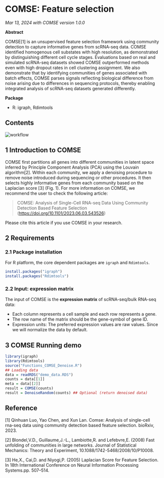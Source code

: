 # COMSE: Feature selection

*Mar 13, 2024 with COMSE version 1.0.0*

**Abstract**

COMSE[1] is an unsupervised feature selection framework using community detection to capture informative genes from scRNA-seq data. COMSE identified homogenous cell substates with high resolution, as demonstrated by distinguishing different cell cycle stages. Evaluations based on real and simulated scRNA-seq datasets showed COMSE outperformed methods even with high dropout rates in cell clustering assignment. We also demonstrate that by identifying communities of genes associated with batch effects, COMSE parses signals reflecting biological difference from noise arising due to differences in sequencing protocols, thereby enabling integrated analysis of scRNA-seq datasets generated differently.

**Package**
* R:  igraph, Rdimtools


## Contents
![workflow](https://github.com/Lan-lab/COMSE/assets/55585881/c0798e84-da4c-4c49-bf09-de831e22f5cb)





## 1 Introduction to COMSE

COMSE first partitions all genes into different communities in latent space inferred by Principle Component Analysis (PCA) using the Louvain algorithm[2]. Within each community, we apply a denoising procedure to remove noise introduced during sequencing or other procedures. It then selects highly informative genes from each community based on the Laplacian score [3] (Fig. 1). For more information on COMSE, we recommend the user to check the following article:

> COMSE: Analysis of Single-Cell RNA-seq Data Using Community Detection Based Feature Selection (https://doi.org/10.1101/2023.06.03.543526)
        
        
        
        

Please cite this article if you use COMSE in your research. 

## 2 Requirements

### 2.1 Package installation

For R platform, the core dependent packages are `igraph` and `Rdimtools`. 

``` R
install.packages("igraph")
install.packages("Rdimtools")
```


### 2.2 Input: expression matrix

The input of COMSE is the **expression matrix** of scRNA-seq/bulk RNA-seq data:

* Each column represents a cell sample and each row represents a gene. 
* The row name of the matrix should be the gene-symbol of gene ID.
* Expression units: The preferred expression values are raw values. Since we will normalize the data by default.

## 3 COMSE Running demo
``` R
library(igraph)
library(Rdimtools)
source("Functions_COMSE_Denoise.R")
## Loading data
data = readRDS("demo_data.RDS")
counts = data[[1]]
meta = data[[2]]
result = COMSE(counts)
result = DenoiseRandom(counts) ## Optional (return denoised data)
```




## Reference

[1] Qinhuan Luo, Yao Chen, and Xun Lan. Comse: Analysis of single-cell rna-seq data using community detection based feature selection. bioRxiv, 2023.

[2] Blondel,V.D., Guillaume,J.-L., Lambiotte,R. and Lefebvre,E. (2008) Fast unfolding of communities in large networks. Journal of Statistical Mechanics: Theory and Experiment, 10.1088/1742-5468/2008/10/P10008.

[3] He,X., Cai,D. and Niyogi,P. (2005) Laplacian Score for Feature Selection. In 18th International Conference on Neural Information Processing Systems.pp. 507–514.

